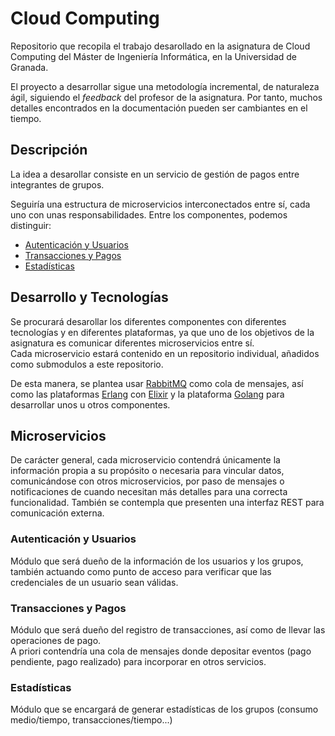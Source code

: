 # Cloud Computing

Repositorio que recopila el trabajo desarollado en la asignatura de Cloud Computing del Máster de Ingeniería Informática, en la Universidad de Granada.

El proyecto a desarrollar sigue una metodología incremental, de naturaleza ágil, siguiendo el _feedback_ del profesor de la asignatura.
Por tanto, muchos detalles encontrados en la documentación pueden ser cambiantes en el tiempo.

## Descripción

La idea a desarollar consiste en un servicio de gestión de pagos entre integrantes de grupos.

Seguiría una estructura de microservicios interconectados entre sí, cada uno con unas responsabilidades.
Entre los componentes, podemos distinguir:

- [Autenticación y Usuarios](#autenticaci%c3%b3n-y-usuarios)
- [Transacciones y Pagos](#transacciones-y-pagos)
- [Estadísticas](#estad%c3%adsticas)

## Desarrollo y Tecnologías

Se procurará desarollar los diferentes componentes con diferentes tecnologías y en diferentes plataformas, ya que uno de los objetivos de la asignatura es comunicar diferentes microservicios entre sí.  
Cada microservicio estará contenido en un repositorio individual, añadidos como submodulos a este repositorio.

De esta manera, se plantea usar [RabbitMQ][rabbitmq] como cola de mensajes, así como las plataformas [Erlang][erlang] con [Elixir][elixirlang] y la plataforma [Golang][golang] para desarrollar unos u otros componentes.

[rabbitmq]: https://www.rabbitmq.com/
[elixirlang]: https://elixir-lang.org/
[erlang]: https://www.erlang.org/
[golang]: https://www.golang.org/

## Microservicios

De carácter general, cada microservicio contendrá únicamente la información propia a su propósito o necesaria para vincular datos, comunicándose con otros microservicios, por paso de mensajes o notificaciones de cuando necesitan más detalles para una correcta funcionalidad. También se contempla que presenten una interfaz REST para comunicación externa.

### Autenticación y Usuarios

Módulo que será dueño de la información de los usuarios y los grupos, también actuando como punto de acceso para verificar que las credenciales de un usuario sean válidas.

### Transacciones y Pagos

Módulo que será dueño del registro de transacciones, así como de llevar las operaciones de pago.  
A priori contendría una cola de mensajes donde depositar eventos (pago pendiente, pago realizado) para incorporar en otros servicios.

### Estadísticas

Módulo que se encargará de generar estadísticas de los grupos (consumo medio/tiempo, transacciones/tiempo...)
